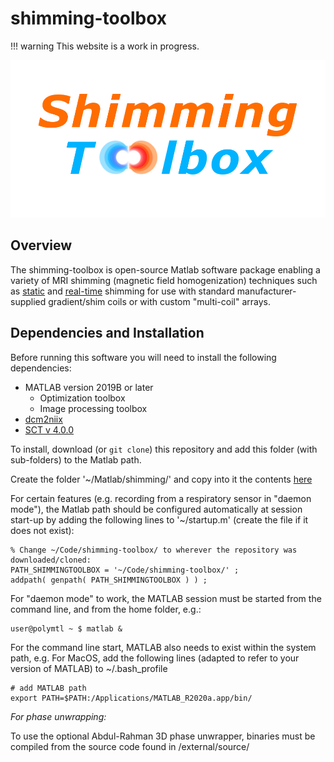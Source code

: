 # shimming-toolbox

!!! warning
    This website is a work in progress. 

![logo](img/shimming_toolbox_logo.png)

## Overview

The shimming-toolbox is open-source Matlab software package enabling a variety of MRI shimming (magnetic field homogenization) techniques such as [static](https://onlinelibrary.wiley.com/doi/full/10.1002/mrm.25587) and [real-time](https://doi.org/10.1002/mrm.27089) shimming for use with standard manufacturer-supplied gradient/shim coils or with custom "multi-coil" arrays.

## Dependencies and Installation

Before running this software you will need to install the following dependencies:
- MATLAB version 2019B or later
  - Optimization toolbox
  - Image processing toolbox
- [dcm2niix](https://github.com/rordenlab/dcm2niix#install)
- [SCT v 4.0.0](https://github.com/neuropoly/spinalcordtoolbox)

To install, download (or `git clone`) this repository and add this folder (with sub-folders) to the Matlab path.

Create the folder '~/Matlab/shimming/' and copy into it the contents [here](https://drive.google.com/open?id=15mZNpsuuNweMUO6H2iWdf5DxA4sQ_aYR)

For certain features (e.g. recording from a respiratory sensor in "daemon mode"),
the Matlab path should be configured automatically at session start-up by adding the following lines to '~/startup.m'
(create the file if it does not exist):

```
% Change ~/Code/shimming-toolbox/ to wherever the repository was downloaded/cloned:
PATH_SHIMMINGTOOLBOX = '~/Code/shimming-toolbox/' ;
addpath( genpath( PATH_SHIMMINGTOOLBOX ) ) ;
```

For "daemon mode" to work, the MATLAB session must be started from the command line, and from the home folder, e.g.:

```
user@polymtl ~ $ matlab &
```

For the command line start, MATLAB also needs to exist within the system path, e.g. For MacOS, add the following lines (adapted to refer to your version of MATLAB) to ~/.bash_profile

```
# add MATLAB path
export PATH=$PATH:/Applications/MATLAB_R2020a.app/bin/
```

*For phase unwrapping:*

To use the optional Abdul-Rahman 3D phase unwrapper, binaries must be compiled from the source code found in /external/source/
